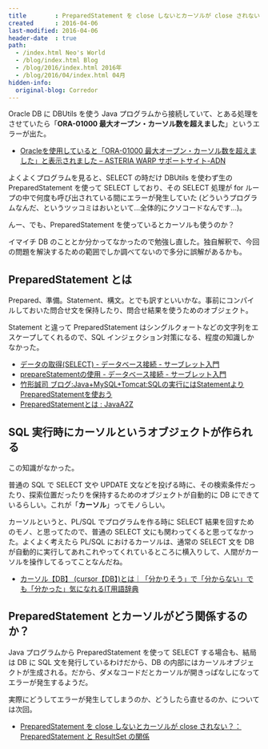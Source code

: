 ```yaml
---
title        : PreparedStatement を close しないとカーソルが close されない？：まずは PreparedStatement とカーソルをおさらい
created      : 2016-04-06
last-modified: 2016-04-06
header-date  : true
path:
  - /index.html Neo's World
  - /blog/index.html Blog
  - /blog/2016/index.html 2016年
  - /blog/2016/04/index.html 04月
hidden-info:
  original-blog: Corredor
---
```


Oracle DB に DBUtils を使う Java プログラムから接続していて、とある処理をさせていたら「**ORA-01000 最大オープン・カーソル数を超えました**」というエラーが出た。

- [Oracleを使用していると「ORA-01000 最大オープン・カーソル数を超えました」と表示されました – ASTERIA WARP サポートサイト-ADN](https://asteria.jp/faq/20090311-140000.html)

よくよくプログラムを見ると、SELECT の時だけ DBUtils を使わず生の PreparedStatement を使って SELECT しており、その SELECT 処理が for ループの中で何度も呼び出されている間にエラーが発生していた (どういうプログラムなんだ、というツッコミはおいといて…全体的にクソコードなんです…)。

んー、でも、PreparedStatement を使っているとカーソルも使うのか？

イマイチ DB のこととか分かってなかったので勉強し直した。独自解釈で、今回の問題を解決するための範囲でしか調べてないので多分に誤解があるかも。

## PreparedStatement とは

Prepared、準備。Statement、構文。とでも訳すといいかな。事前にコンパイルしておいた問合せ文を保持したり、問合せ結果を使うためのオブジェクト。

Statement と違って PreparedStatement はシングルクォートなどの文字列をエスケープしてくれるので、SQL インジェクション対策になる、程度の知識しかなかった。

- [データの取得(SELECT) - データベース接続 - サーブレット入門](http://www.javadrive.jp/servlet/database/index6.html)
- [prepareStatementの使用 - データベース接続 - サーブレット入門](http://www.javadrive.jp/servlet/database/index10.html)
- [竹形誠司 ブログ:Java+MySQL+Tomcat:SQLの実行にはStatementよりPreparedStatementを使おう](http://www.orquesta.org/takegata/Article/ArticleView.jsp?article_id=497)
- [PreparedStatementとは : JavaA2Z](http://www.kab-studio.biz/Programing/JavaA2Z/Word/00000411.html)

## SQL 実行時に**カーソル**というオブジェクトが作られる

この知識がなかった。

普通の SQL で SELECT 文や UPDATE 文などを投げる時に、その検索条件だったり、探索位置だったりを保持するためのオブジェクトが自動的に DB にできているらしい。これが「**カーソル**」ってモノらしい。

カーソルというと、PL/SQL でプログラムを作る時に SELECT 結果を回すためのモノ、と思ってたので、普通の SELECT 文にも関わってくると思ってなかった。よくよく考えたら PL/SQL におけるカーソルは、通常の SELECT 文を DB が自動的に実行してあれこれやってくれているところに横入りして、人間がカーソルを操作してるってことなんだね。

- [カーソル【DB】 (cursor【DB】)とは｜「分かりそう」で「分からない」でも「分かった」気になれるIT用語辞典](http://wa3.i-3-i.info/word11582.html)

## PreparedStatement とカーソルがどう関係するのか？

Java プログラムから PreparedStatement を使って SELECT する場合も、結局は DB に SQL 文を発行しているわけだから、DB の内部にはカーソルオブジェクトが生成される。だから、ダメなコードだとカーソルが開きっぱなしになってエラーが発生するようだ。

実際にどうしてエラーが発生してしまうのか、どうしたら直せるのか、については次回。

- [PreparedStatement を close しないとカーソルが close されない？：PreparedStatement と ResultSet の関係](/blog/2016/04/07-01.html)
